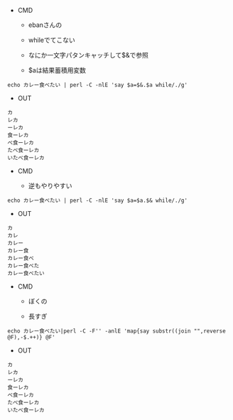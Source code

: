 - CMD
  - ebanさんの

  - whileでてこない

  - なにか一文字パタンキャッチして$&で参照

  - $aは結果蓄積用変数
```
echo カレー食べたい | perl -C -nlE 'say $a=$&.$a while/./g'
```

- OUT

```
カ
レカ
ーレカ
食ーレカ
べ食ーレカ
たべ食ーレカ
いたべ食ーレカ
```

- CMD

  - 逆もやりやすい

```
echo カレー食べたい | perl -C -nlE 'say $a=$a.$& while/./g'
```

- OUT

```
カ
カレ
カレー
カレー食
カレー食べ
カレー食べた
カレー食べたい
```

- CMD

  - ぼくの

  - 長すぎ

```
echo カレー食べたい|perl -C -F'' -anlE 'map{say substr((join "",reverse @F),-$.++)} @F'
```

- OUT

```
カ
レカ
ーレカ
食ーレカ
べ食ーレカ
たべ食ーレカ
いたべ食ーレカ
```
